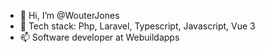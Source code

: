 - 👋 Hi, I’m @WouterJones
- 🌱 Tech stack: Php, Laravel, Typescript, Javascript, Vue 3
- 📫 Software developer at Webuildapps
